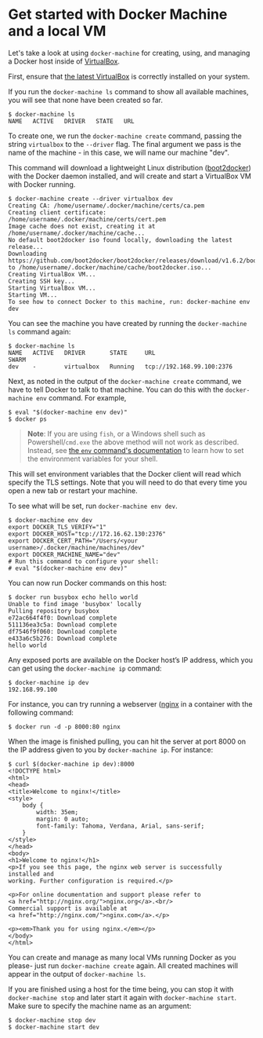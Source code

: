 <!--[metadata]>
+++
title = "Get started with Docker Machine and a local VM"
description = "Get started with Docker Machine and a local VM"
keywords = ["docker, machine, virtualbox, local"]
[menu.main]
parent="smn_workw_machine"
weight=1
+++
<![end-metadata]-->

# Get started with Docker Machine and a local VM

Let's take a look at using `docker-machine` for creating, using, and managing a
Docker host inside of [VirtualBox](https://www.virtualbox.org/).

First, ensure that [the latest
VirtualBox](https://www.virtualbox.org/wiki/Downloads) is correctly installed on
your system.

If you run the `docker-machine ls` command to show all available machines, you will see
that none have been created so far.

    $ docker-machine ls
    NAME   ACTIVE   DRIVER   STATE   URL

To create one, we run the `docker-machine create` command, passing the string
`virtualbox` to the `--driver` flag. The final argument we pass is the name of
the machine - in this case, we will name our machine "dev".

This command will download a lightweight Linux distribution
([boot2docker](https://github.com/boot2docker/boot2docker)) with the Docker
daemon installed, and will create and start a VirtualBox VM with Docker running.

    $ docker-machine create --driver virtualbox dev
    Creating CA: /home/username/.docker/machine/certs/ca.pem
    Creating client certificate: /home/username/.docker/machine/certs/cert.pem
    Image cache does not exist, creating it at /home/username/.docker/machine/cache...
    No default boot2docker iso found locally, downloading the latest release...
    Downloading https://github.com/boot2docker/boot2docker/releases/download/v1.6.2/boot2docker.iso to /home/username/.docker/machine/cache/boot2docker.iso...
    Creating VirtualBox VM...
    Creating SSH key...
    Starting VirtualBox VM...
    Starting VM...
    To see how to connect Docker to this machine, run: docker-machine env dev

You can see the machine you have created by running the `docker-machine ls`
command again:

    $ docker-machine ls
    NAME   ACTIVE   DRIVER       STATE     URL                         SWARM
    dev    -        virtualbox   Running   tcp://192.168.99.100:2376

Next, as noted in the output of the `docker-machine create` command, we have to
tell Docker to talk to that machine. You can do this with the `docker-machine
env` command. For example,

    $ eval "$(docker-machine env dev)"
    $ docker ps

> **Note**: If you are using `fish`, or a Windows shell such as
> Powershell/`cmd.exe` the above method will not work as described. Instead,
> see [the `env` command's documentation](https://docs.docker.com/machine/#env)
> to learn how to set the environment variables for your shell.

This will set environment variables that the Docker client will read which specify
the TLS settings. Note that you will need to do that every time you open a new tab or
restart your machine.

To see what will be set, run `docker-machine env dev`.

    $ docker-machine env dev
    export DOCKER_TLS_VERIFY="1"
    export DOCKER_HOST="tcp://172.16.62.130:2376"
    export DOCKER_CERT_PATH="/Users/<your username>/.docker/machine/machines/dev"
    export DOCKER_MACHINE_NAME="dev"
    # Run this command to configure your shell:
    # eval "$(docker-machine env dev)"

You can now run Docker commands on this host:

    $ docker run busybox echo hello world
    Unable to find image 'busybox' locally
    Pulling repository busybox
    e72ac664f4f0: Download complete
    511136ea3c5a: Download complete
    df7546f9f060: Download complete
    e433a6c5b276: Download complete
    hello world

Any exposed ports are available on the Docker host’s IP address, which you can
get using the `docker-machine ip` command:

    $ docker-machine ip dev
    192.168.99.100

For instance, you can try running a webserver ([nginx](https://www.nginx.com/) in a
container with the following command:

    $ docker run -d -p 8000:80 nginx

When the image is finished pulling, you can hit the server at port 8000 on the
IP address given to you by `docker-machine ip`. For instance:

    $ curl $(docker-machine ip dev):8000
    <!DOCTYPE html>
    <html>
    <head>
    <title>Welcome to nginx!</title>
    <style>
        body {
            width: 35em;
            margin: 0 auto;
            font-family: Tahoma, Verdana, Arial, sans-serif;
        }
    </style>
    </head>
    <body>
    <h1>Welcome to nginx!</h1>
    <p>If you see this page, the nginx web server is successfully installed and
    working. Further configuration is required.</p>

    <p>For online documentation and support please refer to
    <a href="http://nginx.org/">nginx.org</a>.<br/>
    Commercial support is available at
    <a href="http://nginx.com/">nginx.com</a>.</p>

    <p><em>Thank you for using nginx.</em></p>
    </body>
    </html>

You can create and manage as many local VMs running Docker as you please- just
run `docker-machine create` again. All created machines will appear in the
output of `docker-machine ls`.

If you are finished using a host for the time being, you can stop it with
`docker-machine stop` and later start it again with `docker-machine start`.
Make sure to specify the machine name as an argument:

    $ docker-machine stop dev
    $ docker-machine start dev

